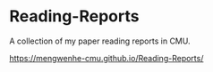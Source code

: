 # Reading-Reports
A collection of my paper reading reports in CMU.

https://mengwenhe-cmu.github.io/Reading-Reports/
